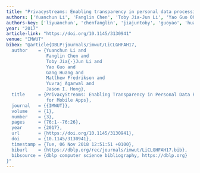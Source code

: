 ```yaml
---
title: "Privacystreams: Enabling transparency in personal data processing for mobile apps"
authors: ['Yuanchun Li', 'Fanglin Chen', 'Toby Jia-Jun Li', 'Yao Guo 0001', 'Gang Huang', 'Matthew Fredrikson', 'Yuvraj Agarwal', 'Jason I. Hong']
authors-key: ['liyuanchun', 'chenfanglin', 'jiajuntoby', 'guoyao', 'huanggang', 'fredriksonmatthew', 'agarwalyuvraj', 'i.jason']
year: "2017"
article-link: "https://doi.org/10.1145/3130941"
venue: "IMWUT"
bibex: "@article{DBLP:journals/imwut/LiCLGHFAH17,
  author    = {Yuanchun Li and
               Fanglin Chen and
               Toby Jia{-}Jun Li and
               Yao Guo and
               Gang Huang and
               Matthew Fredrikson and
               Yuvraj Agarwal and
               Jason I. Hong},
  title     = {PrivacyStreams: Enabling Transparency in Personal Data Processing
               for Mobile Apps},
  journal   = {{IMWUT}},
  volume    = {1},
  number    = {3},
  pages     = {76:1--76:26},
  year      = {2017},
  url       = {https://doi.org/10.1145/3130941},
  doi       = {10.1145/3130941},
  timestamp = {Tue, 06 Nov 2018 12:51:51 +0100},
  biburl    = {https://dblp.org/rec/journals/imwut/LiCLGHFAH17.bib},
  bibsource = {dblp computer science bibliography, https://dblp.org}
}"
---
```

